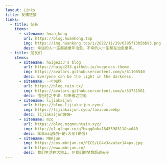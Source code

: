 ```yaml
---
layout: Links
title: 友情链接
links:
  - title: 站长
    items:
      - sitename: huan_kong
        url: https://blog.huankong.top
        img: https://img.huankong.top/i/2022/11/29/6385f13b5bb93.png
        desc: 幸运的人一生都被童年治愈，不幸的人一生都在治愈童年。
  - title: 朋友们
    items:
      - sitename: huige233's blog
        url: https://huige233.github.io/vuepress-theme
        img: https://avatars.githubusercontent.com/u/61108540
        desc: Everyone can be the light in the darkness.
      - sitename: 一叶知秋
        url: https://blog.rain.cx/
        img: https://avatars.githubusercontent.com/u/53731501
        desc: 悟已往之不谏，知来者之可追
      - sitename: lijiakaijun
        url: https://blog.lijiakaijun.cyou/
        img: https://lijiakaijun.cyou/favicon.webp
        desc: lijiakaijun强强~
      - sitename: mzq
        url: https://blog.mzqmountain.xyz/
        img: http://q1.qlogo.cn/g?b=qq&nk=1845598311&s=640
        desc: 笨笨mzq强强~是c大佬(确信)
      - sitename: MBRjun
        img: https://cos.mbrjun.cn/PICS/LG4v3avatar144px.jpg
        url: https://www.mbrjun.cn/
        desc: 我们生活在大地上，但我们的梦想超越天空
---
```

